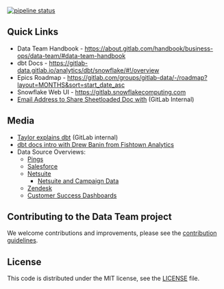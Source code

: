[![pipeline status](https://gitlab.com/gitlab-data/analytics/badges/master/pipeline.svg)](https://gitlab.com/gitlab-data/analytics/commits/master)

## Quick Links
* Data Team Handbook - https://about.gitlab.com/handbook/business-ops/data-team/#data-team-handbook 
* dbt Docs - https://gitlab-data.gitlab.io/analytics/dbt/snowflake/#!/overview
* Epics Roadmap - https://gitlab.com/groups/gitlab-data/-/roadmap?layout=MONTHS&sort=start_date_asc
* Snowflake Web UI - https://gitlab.snowflakecomputing.com
* [Email Address to Share Sheetloaded Doc with](https://docs.google.com/document/d/1m8kky3DPv2yvH63W4NDYFURrhUwRiMKHI-himxn1r7k/edit?usp=sharing) (GitLab Internal)

## Media
* [Taylor explains dbt](https://drive.google.com/open?id=1ZuieqqejDd2HkvhEZeOPd6f2Vd5JWyUn) (GitLab internal)
* [dbt docs intro with Drew Banin from Fishtown Analytics](https://www.youtube.com/watch?v=bqIBNvA9xjo)
* Data Source Overviews:
   * [Pings](https://drive.google.com/file/d/1S8lNyMdC3oXfCdWhY69Lx-tUVdL9SPFe/view)
   * [Salesforce](https://youtu.be/KwG3ylzWWWo)
   * [Netsuite](https://www.youtube.com/watch?v=u2329sQrWDY)
      * [Netsuite and Campaign Data](https://drive.google.com/open?id=1KUMa8zICI9_jQDqdyN7mGSWSLdw97h5-)
   * [Zendesk](https://drive.google.com/open?id=1oExE1ZM5IkXcq1hJIPouxlXSiafhRRua)
   * [Customer Success Dashboards](https://drive.google.com/open?id=1FsgvELNmQ0ADEC1hFEKhWNA1OnH-INOJ)

## Contributing to the Data Team project

We welcome contributions and improvements, please see the [contribution guidelines](CONTRIBUTING.md).

## License

This code is distributed under the MIT license, see the [LICENSE](LICENSE) file.
